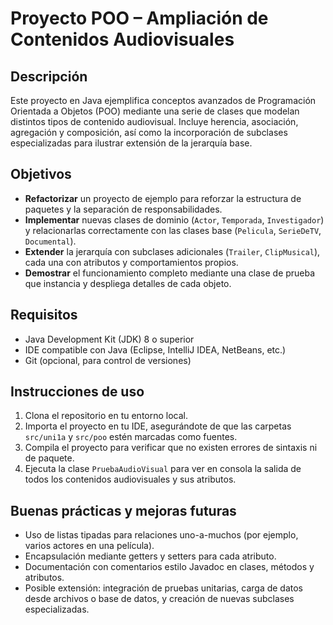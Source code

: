 # Proyecto POO – Ampliación de Contenidos Audiovisuales

## Descripción
Este proyecto en Java ejemplifica conceptos avanzados de Programación Orientada a Objetos (POO) mediante una serie de clases que modelan distintos tipos de contenido audiovisual. Incluye herencia, asociación, agregación y composición, así como la incorporación de subclases especializadas para ilustrar extensión de la jerarquía base.

## Objetivos
- **Refactorizar** un proyecto de ejemplo para reforzar la estructura de paquetes y la separación de responsabilidades.  
- **Implementar** nuevas clases de dominio (`Actor`, `Temporada`, `Investigador`) y relacionarlas correctamente con las clases base (`Pelicula`, `SerieDeTV`, `Documental`).  
- **Extender** la jerarquía con subclases adicionales (`Trailer`, `ClipMusical`), cada una con atributos y comportamientos propios.  
- **Demostrar** el funcionamiento completo mediante una clase de prueba que instancia y despliega detalles de cada objeto.


## Requisitos
- Java Development Kit (JDK) 8 o superior  
- IDE compatible con Java (Eclipse, IntelliJ IDEA, NetBeans, etc.)  
- Git (opcional, para control de versiones)

## Instrucciones de uso
1. Clona el repositorio en tu entorno local.  
2. Importa el proyecto en tu IDE, asegurándote de que las carpetas `src/uni1a` y `src/poo` estén marcadas como fuentes.  
3. Compila el proyecto para verificar que no existen errores de sintaxis ni de paquete.  
4. Ejecuta la clase `PruebaAudioVisual` para ver en consola la salida de todos los contenidos audiovisuales y sus atributos.

## Buenas prácticas y mejoras futuras
- Uso de listas tipadas para relaciones uno-a-muchos (por ejemplo, varios actores en una película).  
- Encapsulación mediante getters y setters para cada atributo.  
- Documentación con comentarios estilo Javadoc en clases, métodos y atributos.  
- Posible extensión: integración de pruebas unitarias, carga de datos desde archivos o base de datos, y creación de nuevas subclases especializadas.